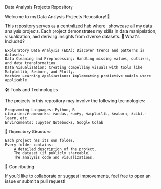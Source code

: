 Data Analysis Projects Repository

Welcome to my Data Analysis Projects Repository! 🎉

This repository serves as a centralized hub where I showcase all my data analysis projects. Each project demonstrates my skills in data manipulation, visualization, and deriving insights from diverse datasets.
🚀 What's Included?

    Exploratory Data Analysis (EDA): Discover trends and patterns in datasets.
    Data Cleaning and Preprocessing: Handling missing values, outliers, and data transformation.
    Data Visualization: Creating compelling visuals with tools like Matplotlib, Seaborn, and Plotly.
    Machine Learning Applications: Implementing predictive models where applicable.

🛠 Tools and Technologies

The projects in this repository may involve the following technologies:

    Programming Languages: Python, R
    Libraries/Frameworks: Pandas, NumPy, Matplotlib, Seaborn, Scikit-learn, etc.
    Environments: Jupyter Notebooks, Google Colab

📁 Repository Structure

    Each project has its own folder.
    Every folder contains:
        A detailed description of the project.
        The dataset (if publicly shareable).
        The analysis code and visualizations.

🤝 Contributing

If you’d like to collaborate or suggest improvements, feel free to open an issue or submit a pull request!
